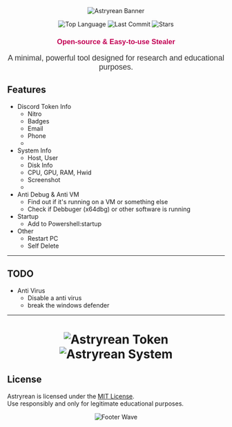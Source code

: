 <div align="center">
  <img src="https://capsule-render.vercel.app/api?type=default&color=c20054&height=200&section=header&text=Astryrean&fontSize=60&fontColor=ffffff" alt="Astryrean Banner">

  <p>
    <img src="https://img.shields.io/github/languages/top/zakocord/Astryrean?color=c20054&style=for-the-badge" alt="Top Language">
    <img src="https://img.shields.io/github/last-commit/zakocord/Astryrean?color=c20054&style=for-the-badge" alt="Last Commit">
    <img src="https://img.shields.io/github/stars/zakocord/Astryrean?color=c20054&style=for-the-badge" alt="Stars">
  </p>

  <h3 style="font-family: 'Arial', sans-serif; color: #c20054;">Open-source & Easy-to-use Stealer</h3>
  <p style="font-family: 'Arial', sans-serif; color: #333; font-size: 18px;">A minimal, powerful tool designed for research and educational purposes.</p>
</div>

## Features
-   Discord Token Info
    -   Nitro
    -   Badges
    -   Email
    -   Phone
    -    
-   System Info
    -   Host, User
    -   Disk Info
    -   CPU, GPU, RAM, Hwid
    -   Screenshot
    -   
-   Anti Debug & Anti VM
    -   Find out if it's running on a VM or something else
    -   Check if Debbuger (x64dbg) or other software is running
-   Startup
    -   Add to Powershell:startup
-   Other
    -   Restart PC
    -   Self Delete
---
## TODO
-   Anti Virus
    -   Disable a anti virus
    -   break the windows defender


---

<div align="center">
  <h1><h1>
  <img src="https://raw.githubusercontent.com/zakocord/Astryrean/refs/heads/main/img/to0.png" alt="Astryrean Token">
  <img src="https://raw.githubusercontent.com/zakocord/Astryrean/refs/heads/main/img/sys0.png" alt="Astryrean System">
</div>

## License
Astryrean is licensed under the [MIT License](https://mit-license.org/).  
Use responsibly and only for legitimate educational purposes.

<div align="center">
  <!-- Footer Wave -->
  <img src="https://capsule-render.vercel.app/api?type=waving&color=c20054&height=200&section=footer&text=&fontSize=60&fontColor=ffffff" alt="Footer Wave">
</div>

<!-- Respect by emprean --!>
<!-- i love you, addi00000 --!>
